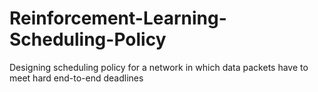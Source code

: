 # Reinforcement-Learning-Scheduling-Policy
Designing scheduling policy for a network in which data packets have to meet hard end-to-end deadlines
